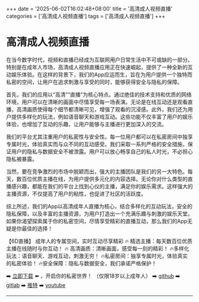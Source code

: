 +++
date = '2025-06-02T16:02:48+08:00'
title = '高清成人视频直播'
categories = ['高清成人视频直播']
tags = ['高清成人视频直播']
+++

# 高清成人视频直播

在当今数字时代，视频和直播已经成为互联网用户日常生活中不可或缺的一部分。特别是在成年人市场，高清成人视频直播应用正在快速崛起，提供了一种全新的互动娱乐体验。在这样的背景下，我们的App应运而生，旨在为用户提供一个独特而私密的空间，让用户在追求刺激与享受的同时，能够获得安全与隐私的保障。

首先，我们的应用以“高清”“直播”为核心特点。通过绝佳的技术支持和优质的网络环境，用户可以在清晰的画面中尽情享受每一场表演。无论是在线互动还是观看直播，高清画质使得每个细节都清晰可见，增强了观看的沉浸感。此外，我们还为用户提供多样化的玩法，例如语音聊天和游戏互动。这些功能不仅丰富了用户的娱乐体验，也增加了互动的乐趣，让用户能够与主播进行更加深入的交流。

我们的平台尤其注重用户的私密性与安全性。每一位用户都可以在私密房间中独享专属时光，体验真实而与众不同的互动感受。我们采取一系列严格的安全措施，保证用户的隐私与数据安全不被泄露。用户可以放心畅享自己的私人时光，不必担心隐私被暴露。

当然，要在竞争激烈的市场中脱颖而出，强大的主播团队是我们的另一大特色。每天，数百位优质主播在线，为用户提供多元化的内容选择。无论你对什么类型的直播感兴趣，都能在我们的平台上找到心仪的主播，满足你的娱乐需求。这样强大的主播资源，不仅提高了用户的粘性，也促进了社区的活跃度。

综上所述，我们的App以高清成年人直播为核心，结合多样化的互动玩法，安全的隐私保障，以及丰富的主播资源，为用户打造出一个充满乐趣与刺激的娱乐天堂。如果你渴望探索属于你的私密空间，尽情享受精彩的直播互动，那么我们的App无疑是你最佳的选择！

【6D直播】
成年人的专属空间，实时互动尽享精彩
🔥 精选主播：每天数百位优质主播在线随时与你互动！
🔥 高清画质：清晰画面，感受每一刻的精彩！
🔥多样化玩法：语音聊天、游戏互动，刺激无穷！
🔥私密房间：独享专属时光，体验真实的私密体验！
🔥安全保障：隐私与数据安全，我们承诺严格保护！

➡️ [立即下载](https://down123.s3.ap-east-1.amazonaws.com/down/down.html?channelCode=blog) ⬅️ ，开启你的私密世界！
（仅限18岁以上成年人）
➡️ [github](https://aldult-live.github.io/)
➡️ [gitlab](https://seo-09598d.gitlab.io/)
➡️ [推特](https://x.com/wegame33)
➡️ [youtube](https://www.youtube.com/@6Dlive)

---
